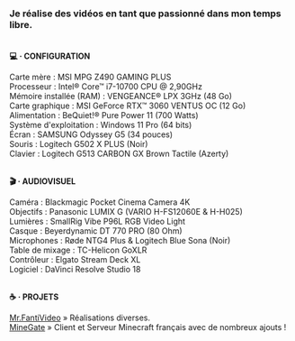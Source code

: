 ### Je réalise des vidéos en tant que passionné dans mon temps libre.<br><br>

**💻 · CONFIGURATION**

Carte mère : MSI MPG Z490 GAMING PLUS<br>
Processeur : Intel® Core™ i7-10700 CPU @ 2,90GHz<br>
Mémoire installée (RAM) : VENGEANCE® LPX 3GHz (48 Go)<br>
Carte graphique : MSI GeForce RTX™ 3060 VENTUS OC (12 Go)<br>
Alimentation : BeQuiet!® Pure Power 11 (700 Watts)<br>
Système d'exploitation : Windows 11 Pro (64 bits)<br>
Écran : SAMSUNG Odyssey G5 (34 pouces)<br>
Souris : Logitech G502 X PLUS (Noir)<br>
Clavier : Logitech G513 CARBON GX Brown Tactile (Azerty)<br><br>

**🎬 · AUDIOVISUEL**

Caméra : Blackmagic Pocket Cinema Camera 4K<br>
Objectifs : Panasonic LUMIX G (VARIO H-FS12060E & H-H025)<br>
Lumières : SmallRig Vibe P96L RGB Video Light<br>
Casque : Beyerdynamic DT 770 PRO (80 Ohm)<br>
Microphones : Røde NTG4 Plus & Logitech Blue Sona (Noir)<br>
Table de mixage : TC-Helicon GoXLR<br>
Contrôleur : Elgato Stream Deck XL<br>
Logiciel : DaVinci Resolve Studio 18<br><br>

**☕ · PROJETS**

[Mr.FantiVideo](mr.fantivideo.fr) » Réalisations diverses.<br>
[MineGate](minegate.fr) » Client et Serveur Minecraft français avec de nombreux ajouts !

<!--
**MrFantiVideo/MrFantiVideo** is a ✨ _special_ ✨ repository because its `README.md` (this file) appears on your GitHub profile.

Here are some ideas to get you started:

- 🔭 I’m currently working on ...
- 🌱 I’m currently learning ...
- 👯 I’m looking to collaborate on ...
- 🤔 I’m looking for help with ...
- 💬 Ask me about ...
- 📫 How to reach me: ...
- 😄 Pronouns: ...
- ⚡ Fun fact: ...
-->
